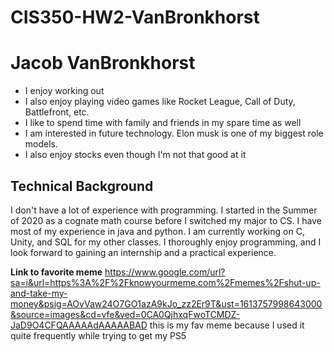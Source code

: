 # CIS350-HW2-VanBronkhorst

# Jacob VanBronkhorst
  * I enjoy working out
  * I also enjoy playing video games like Rocket League, Call of Duty, Battlefront, etc.
  * I like to spend time with family and friends in my spare time as well
  * I am interested in future technology. Elon musk is one of my biggest role models.
  * I also enjoy stocks even though I'm not that good at it
  ## Technical Background
  I don't have a lot of experience with programming. I started in the Summer of 2020 as a cognate math course before I switched my major to CS. I have most of my experience in       java and python. I am currently working on C, Unity, and SQL for my other classes. I thoroughly enjoy programming, and   I look forward to gaining an internship and a practical   experience. 
  
  **Link to favorite meme** https://www.google.com/url?sa=i&url=https%3A%2F%2Fknowyourmeme.com%2Fmemes%2Fshut-up-and-take-my-money&psig=AOvVaw24O7GO1azA9kJo_zz2Er9T&ust=1613757998643000&source=images&cd=vfe&ved=0CA0QjhxqFwoTCMDZ-JaD9O4CFQAAAAAdAAAAABAD     this is my fav meme because I used it quite frequently while trying to get my PS5
